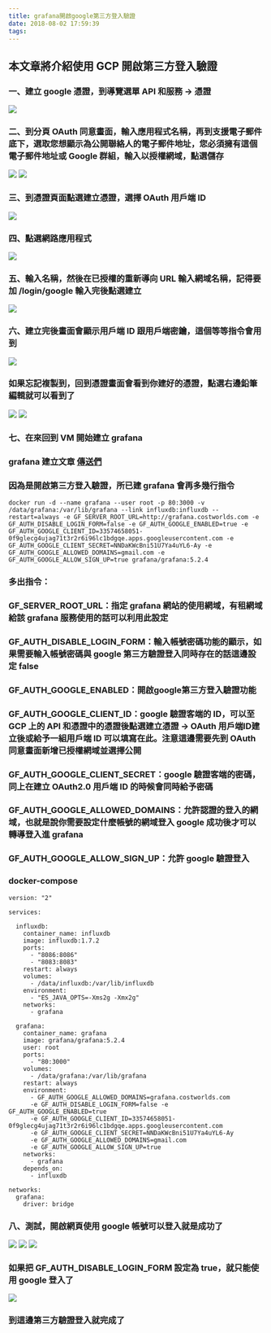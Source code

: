 ```yaml
---
title: grafana開啟google第三方登入驗證
date: 2018-08-02 17:59:39
tags:
---
```


## 本文章將介紹使用 GCP 開啟第三方登入驗證

### 一、建立 google 憑證，到導覽選單 API 和服務 → 憑證

![ ](images/1.png)

### 二、到分頁 OAuth 同意畫面，輸入應用程式名稱，再到支援電子郵件底下，選取您想顯示為公開聯絡人的電子郵件地址，您必須擁有這個電子郵件地址或 Google 群組，輸入以授權網域，點選儲存 

![ ](images/2.png)
![ ](images/3.png)

### 三、到憑證頁面點選建立憑證，選擇 OAuth 用戶端 ID

![ ](images/4.png)

### 四、點選網路應用程式

![ ](images/5.png)

### 五、輸入名稱，然後在已授權的重新導向 URL 輸入網域名稱，記得要加 /login/google 輸入完後點選建立

![ ](images/6.png)

### 六、建立完後畫面會顯示用戶端 ID 跟用戶端密鑰，這個等等指令會用到

![ ](images/7.png)

### 如果忘記複製到，回到憑證畫面會看到你建好的憑證，點選右邊鉛筆編輯就可以看到了

![ ](images/8.png)
![ ](images/9.png)

### 七、在來回到 VM 開始建立 grafana

### grafana 建立文章 [傳送們](https://snoopy30485.github.io/2018/08/02/grafana%E5%BB%BA%E7%AB%8B/)

### 因為是開啟第三方登入驗證，所已建 grafana 會再多幾行指令

```
docker run -d --name grafana --user root -p 80:3000 -v /data/grafana:/var/lib/grafana --link influxdb:influxdb --restart=always -e GF_SERVER_ROOT_URL=http://grafana.costworlds.com -e GF_AUTH_DISABLE_LOGIN_FORM=false -e GF_AUTH_GOOGLE_ENABLED=true -e GF_AUTH_GOOGLE_CLIENT_ID=33574658051-0f9glecg4ujag71t3r2r6i96lc1bdgqe.apps.googleusercontent.com -e GF_AUTH_GOOGLE_CLIENT_SECRET=NNDaKWcBni51U7Ya4uYL6-Ay -e GF_AUTH_GOOGLE_ALLOWED_DOMAINS=gmail.com -e GF_AUTH_GOOGLE_ALLOW_SIGN_UP=true grafana/grafana:5.2.4
```

### 多出指令：

### GF_SERVER_ROOT_URL：指定 grafana 網站的使用網域，有租網域給該 grafana 服務使用的話可以利用此設定

### GF_AUTH_DISABLE_LOGIN_FORM：輸入帳號密碼功能的顯示，如果需要輸入帳號密碼與 google 第三方驗證登入同時存在的話這邊設定 false

### GF_AUTH_GOOGLE_ENABLED：開啟google第三方登入驗證功能

### GF_AUTH_GOOGLE_CLIENT_ID：google 驗證客端的 ID，可以至 GCP 上的 API 和憑證中的憑證後點選建立憑證 → OAuth 用戶端ID建立後或給予一組用戶端 ID 可以填寫在此。注意這邊需要先到 OAuth 同意畫面新增已授權網域並選擇公開

### GF_AUTH_GOOGLE_CLIENT_SECRET：google 驗證客端的密碼，同上在建立 OAuth2.0 用戶端 ID 的時候會同時給予密碼

### GF_AUTH_GOOGLE_ALLOWED_DOMAINS：允許認證的登入的網域，也就是說你需要設定什麼帳號的網域登入 google 成功後才可以轉導登入進 grafana

### GF_AUTH_GOOGLE_ALLOW_SIGN_UP：允許 google 驗證登入

### docker-compose

```
version: "2"

services:

  influxdb:
    container_name: influxdb
    image: influxdb:1.7.2
    ports:
      - "8086:8086"
      - "8083:8083"
    restart: always
    volumes:
      - /data/influxdb:/var/lib/influxdb
    environment:
      - "ES_JAVA_OPTS=-Xms2g -Xmx2g"
    networks:
      - grafana

  grafana:
    container_name: grafana
    image: grafana/grafana:5.2.4
    user: root
    ports:
      - "80:3000"
    volumes:
      - /data/grafana:/var/lib/grafana
    restart: always
    environment:
      - GF_AUTH_GOOGLE_ALLOWED_DOMAINS=grafana.costworlds.com
      -e GF_AUTH_DISABLE_LOGIN_FORM=false -e GF_AUTH_GOOGLE_ENABLED=true 
      -e GF_AUTH_GOOGLE_CLIENT_ID=33574658051-0f9glecg4ujag71t3r2r6i96lc1bdgqe.apps.googleusercontent.com 
      -e GF_AUTH_GOOGLE_CLIENT_SECRET=NNDaKWcBni51U7Ya4uYL6-Ay 
      -e GF_AUTH_GOOGLE_ALLOWED_DOMAINS=gmail.com 
      -e GF_AUTH_GOOGLE_ALLOW_SIGN_UP=true
    networks:
      - grafana
    depends_on:
      - influxdb

networks:
  grafana:
    driver: bridge
```

### 八、測試，開啟網頁使用 google 帳號可以登入就是成功了

![ ](images/10.png)
![ ](images/11.png)
![ ](images/12.png)

### 如果把 GF_AUTH_DISABLE_LOGIN_FORM 設定為 true，就只能使用 google 登入了

![ ](images/13.png)

### 到這邊第三方驗證登入就完成了